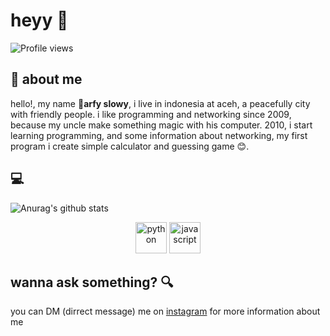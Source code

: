 # heyy :wave:
![Profile views](https://gpvc.arturio.dev/slowy07)

## :boy: about me 
hello!, my name :boy:**arfy slowy**, i live in indonesia at aceh, a peacefully city with friendly people. i like programming and networking since 2009, because my uncle make something magic with his computer. 2010, i start learning programming, and some information about networking, my first program i create simple calculator and guessing game :blush:.
## :computer:
![Anurag's github stats](https://github-readme-stats.vercel.app/api?username=slowy07&show_icons=true&theme=bear)
<p align="center">
  <img src="https://cdn.icon-icons.com/icons2/112/PNG/512/python_18894.png" width="50" height="50" alt="python">
  <img src="https://cdn.icon-icons.com/icons2/2108/PNG/512/javascript_icon_130900.png" width="50" height="50" alt="javascript">
</p>

## wanna ask something? :mag:
you can DM (dirrect message) me on [instagram](https://instagram.com/arfy.slowy) for more information about me

